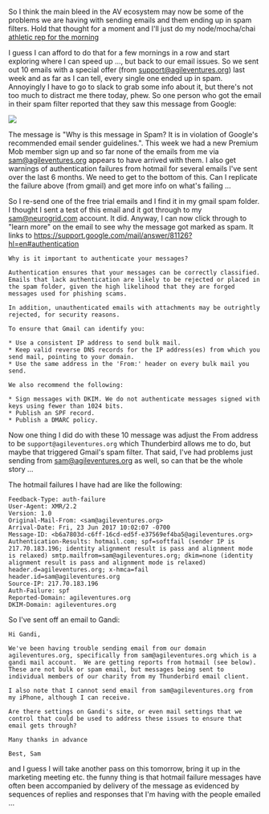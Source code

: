 So I think the main bleed in the AV ecosystem may now be some of the problems we are having with sending emails and them ending up in spam filters.  Hold that thought for a moment and I'll just do my node/mocha/chai [athletic rep for the morning](https://gist.github.com/tansaku/718547c89be1ef216dda4e973ea67075)

I guess I can afford to do that for a few mornings in a row and start exploring where I can speed up ..., but back to our email issues.  So we sent out 10 emails with a special offer (from support@agileventures.org) last week and as far as I can tell, every single one ended up in spam.  Annoyingly I have to go to slack to grab some info about it, but there's not too much to distract me there today, phew.  So one person who got the email in their spam filter reported that they saw this message from Google:

![](Screenshot_2017-09-05-16-59-32.png)

The message is "Why is this message in Spam? It is in violation of Google's recommended email sender guidelines.".  This week we had a new Premium Mob member sign up and so far none of the emails from me via sam@agileventures.org appears to have arrived with them.  I also get warnings of authentication failures from hotmail for several emails I've sent over the last 6 months.  We need to get to the bottom of this.  Can I replicate the failure above (from gmail) and get more info on what's failing ...

So I re-send one of the free trial emails and I find it in my gmail spam folder.  I thought I sent a test of this email and it got through to my sam@neurogrid.com account.  It did.  Anyway, I can now click through to "learn more" on the email to see why the message got marked as spam.  It links to https://support.google.com/mail/answer/81126?hl=en#authentication

```
Why is it important to authenticate your messages?

Authentication ensures that your messages can be correctly classified. Emails that lack authentication are likely to be rejected or placed in the spam folder, given the high likelihood that they are forged messages used for phishing scams.

In addition, unauthenticated emails with attachments may be outrightly rejected, for security reasons.

To ensure that Gmail can identify you:

* Use a consistent IP address to send bulk mail.
* Keep valid reverse DNS records for the IP address(es) from which you send mail, pointing to your domain.
* Use the same address in the 'From:' header on every bulk mail you send.

We also recommend the following:

* Sign messages with DKIM. We do not authenticate messages signed with keys using fewer than 1024 bits.
* Publish an SPF record.
* Publish a DMARC policy.
````

Now one thing I did do with these 10 message was adjust the From address to be `support@agileventures.org` which Thunderbird allows me to do, but maybe that triggered Gmail's spam filter.  That said, I've had problems just sending from sam@agileventures.org as well, so can that be the whole story ...

The hotmail failures I have had are like the following:

```
Feedback-Type: auth-failure
User-Agent: XMR/2.2
Version: 1.0
Original-Mail-From: <sam@agileventures.org>
Arrival-Date: Fri, 23 Jun 2017 10:02:07 -0700
Message-ID: <b6a7803d-c6ff-16cd-ed5f-e37569ef4ba5@agileventures.org>
Authentication-Results: hotmail.com; spf=softfail (sender IP is 217.70.183.196; identity alignment result is pass and alignment mode is relaxed) smtp.mailfrom=sam@agileventures.org; dkim=none (identity alignment result is pass and alignment mode is relaxed) header.d=agileventures.org; x-hmca=fail header.id=sam@agileventures.org
Source-IP: 217.70.183.196
Auth-Failure: spf
Reported-Domain: agileventures.org
DKIM-Domain: agileventures.org
```

So I've sent off an email to Gandi:

```
Hi Gandi,

We've been having trouble sending email from our domain agileventures.org, specifically from sam@agileventures.org which is a gandi mail account.  We are getting reports from hotmail (see below).  These are not bulk or spam email, but messages being sent to individual members of our charity from my Thunderbird email client.

I also note that I cannot send email from sam@agileventures.org from my iPhone, although I can receive.

Are there settings on Gandi's site, or even mail settings that we control that could be used to address these issues to ensure that email gets through?

Many thanks in advance

Best, Sam
```

and I guess I will take another pass on this tomorrow, bring it up in the marketing meeting etc.  the funny thing is that hotmail failure messages have often been accompanied by delivery of the message as evidenced by sequences of replies and responses that I'm having with the people emailed ...
